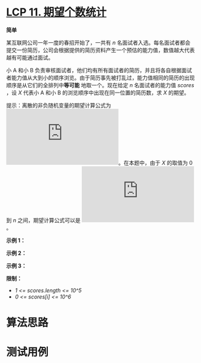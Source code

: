 # [LCP 11. 期望个数统计][cnTitle]

**简单**

某互联网公司一年一度的春招开始了，一共有  *n*  名面试者入选。每名面试者都会提交一份简历，公司会根据提供的简历资料产生一个预估的能力值，数值越大代表越有可能通过面试。

小 A 和小 B 负责审核面试者，他们均有所有面试者的简历，并且将各自根据面试者能力值从大到小的顺序浏览。由于简历事先被打乱过，能力值相同的简历的出现顺序是从它们的全排列中**等可能** 地取一个。现在给定  *n*  名面试者的能力值  *scores* ，设  *X*  代表小 A 和小 B 的浏览顺序中出现在同一位置的简历数，求  *X*  的期望。

提示：离散的非负随机变量的期望计算公式为 ![img](http://latex.codecogs.com/svg.latex?E%28X%29%3D%5Csum_%7Bk%3D1%7D%5E%7B%5Cinfty%7D%20k%20%5CPr%28X%20%3D%20k%29)。在本题中，由于  *X*  的取值为 0 到  *n*  之间，期望计算公式可以是 ![img](http://latex.codecogs.com/svg.latex?E%28X%29%3D%5Csum_%7Bk%3D1%7D%5E%7Bn%7D%20k%20%5CPr%28X%20%3D%20k%29)。

**示例 1：** 


**示例 2：** 


**示例 3：** 


**限制：** 

-  *1 <= scores.length <= 10^5*  
-  *0 <= scores[i] <= 10^6* 




# 算法思路

# 测试用例
```
```

[cnTitle]: https://leetcode-cn.com/problems/qi-wang-ge-shu-tong-ji/
